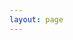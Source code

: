 ```yaml
---
layout: page
---
```

<script setup>
import {
  VPTeamPage,
  VPTeamPageTitle,
  VPTeamMembers,
  VPTeamPageSection,
} from 'vitepress/theme'

 const WOW_SVG_STRING = '<svg xmlns="http://www.w3.org/2000/svg"  viewBox="0 0 32 32" width="32px" height="32px">    <path d="M 16 4 C 13.633 4 11.351906 4.69 9.3789062 6 L 6 6 L 6 9.3789062 C 4.69 11.351906 4 13.633 4 16 C 4 18.367 4.69 20.648094 6 22.621094 L 6 26 L 9.3789062 26 C 11.351906 27.31 13.633 28 16 28 C 18.367 28 20.648094 27.31 22.621094 26 L 26 26 L 26 22.621094 C 27.31 20.648094 28 18.367 28 16 C 28 13.633 27.31 11.351906 26 9.3789062 L 26 6 L 22.621094 6 C 20.648094 4.69 18.367 4 16 4 z M 16 6 C 18.061 6 20.045281 6.6293594 21.738281 7.8183594 L 21.996094 8 L 24 8 L 24 10.003906 L 24.181641 10.261719 C 25.370641 11.955719 26 13.94 26 16 C 26 18.061 25.370641 20.045281 24.181641 21.738281 L 24 21.996094 L 24 24 L 21.996094 24 L 21.738281 24.181641 C 20.045281 25.370641 18.061 26 16 26 C 13.94 26 11.955719 25.370641 10.261719 24.181641 L 10.003906 24 L 8 24 L 8 21.996094 L 7.8183594 21.738281 C 6.6293594 20.045281 6 18.061 6 16 C 6 13.94 6.6293594 11.955719 7.8183594 10.261719 L 8 10.003906 L 8 8 L 10.003906 8 L 10.261719 7.8183594 C 11.955719 6.6293594 13.94 6 16 6 z M 9 11 L 9.7949219 11.794922 C 9.9299219 11.928922 10.0215 12.098203 10.0625 12.283203 L 11.880859 20.464844 C 11.954859 20.798844 11.853328 21.146672 11.611328 21.388672 L 11 22 L 15 22 L 14.537109 21.072266 L 16 17 L 17.462891 21.072266 L 17 22 L 21 22 L 20.388672 21.388672 C 20.146672 21.146672 20.045141 20.798844 20.119141 20.464844 L 21.9375 12.283203 C 21.9785 12.097203 22.071078 11.928922 22.205078 11.794922 L 23 11 L 19 11 L 19.335938 11.669922 C 19.442937 11.883922 19.468156 12.127375 19.410156 12.359375 L 18.283203 16.867188 L 16 11 L 13.716797 16.867188 L 12.589844 12.359375 C 12.531844 12.127375 12.559016 11.883922 12.666016 11.669922 L 13 11 L 9 11 z"/></svg>'

const members = [
  {
    avatar: './avatar/sypso.png',
    name: 'Sypsô',
    title: 'Créateur du site',
    links: [ {
icon: {
    svg: WOW_SVG_STRING
  },
  link: 'https://classic.warcraftlogs.com/character/eu/sulfuron/syps%c3%b4',
    }
    ]
  },

    {
    avatar: './avatar-placeholder.png',
    name: 'Lio',
    title: 'Guild master',
    links: [ {
icon: {
    svg: WOW_SVG_STRING
  },
  link: 'https://classic.warcraftlogs.com/character/EU/Sulfuron/L%C3%AF%C3%B8',
    }
    ]
  },

      {
    avatar: './avatar-placeholder.png',
    name: 'Arenwell',
    title: 'Officier',
    links: [ {
icon: {
    svg: WOW_SVG_STRING
  },
  link: 'https://classic.warcraftlogs.com/character/eu/sulfuron/arenwel',
    }
    ]
  },

        {
    avatar: './avatar/vashallait.PNG',
    name: 'Vachallait',
    title: 'Officier',
    links: [ {
icon: {
    svg: WOW_SVG_STRING
  },
  link: 'https://classic.warcraftlogs.com/character/EU/Sulfuron/Vash%C3%A2llait',
    }
    ]
  },
]

const Membres = [

          {
    avatar: './avatar-placeholder.png',
    name: 'Nina',
    title: 'Membre',
    links: [ {
icon: {
    svg: WOW_SVG_STRING
  },
  link: 'https://classic.warcraftlogs.com/character/eu/sulfuron/n%c3%aen%c3%a2',
    }
    ]
  },

      {
    avatar: './avatar-placeholder.png',
    name: 'Aukain',
    title: 'Membre',
    links: [ {
icon: {
    svg: WOW_SVG_STRING
  },
  link: 'https://classic.warcraftlogs.com/character/EU/Sulfuron/Aukain',
    }
    ]
  },


]
</script>

<VPTeamPage>
  <VPTeamPageTitle>
    <template #title>
      La dream team
    </template>
    <template #lead>
      Membres de la guildes, familles, cousins, oncles, etc...
    </template>
  </VPTeamPageTitle>
  <VPTeamMembers
    :members="members"
  />
  <VPTeamPageSection>
    <template #title>Membres</template>
    <template #lead>Listes des personnes sans qui on ne raiderait pas</template>
    <template #members>
      <VPTeamMembers :members="Membres" />
    </template>
  </VPTeamPageSection>
</VPTeamPage>
